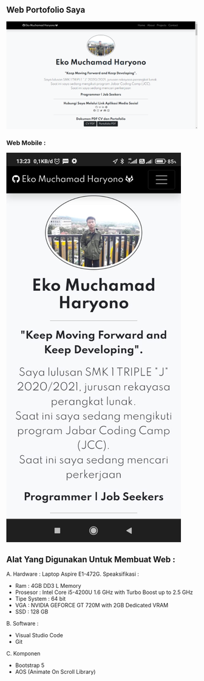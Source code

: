 ## Web Portofolio Saya

<img src="assets/img/img_readme/ui_web_portofolio.PNG" alt="UI_WEB_PORTOFOLIO_MOBILE">

<h3>Web Mobile :</h3>

<img src="assets/img/img_readme/ui_web_portofolio_mobile.jpeg" alt="UI_WEB_PORTOFOLIO_MOBILE">

## Alat Yang Digunakan Untuk Membuat Web :

A. Hardware :
Laptop Aspire E1-472G. Speaksifikasi :

- Ram : 4GB DD3 L Memory
- Prosesor : Intel Core i5-4200U 1.6 GHz with Turbo Boost up to 2.5 GHz
- Tipe System : 64 bit
- VGA : NVIDIA GEFORCE GT 720M with 2GB Dedicated VRAM
- SSD : 128 GB

B. Software :

- Visual Studio Code
- Git

C. Komponen

- Bootstrap 5
- AOS (Animate On Scroll Library)
